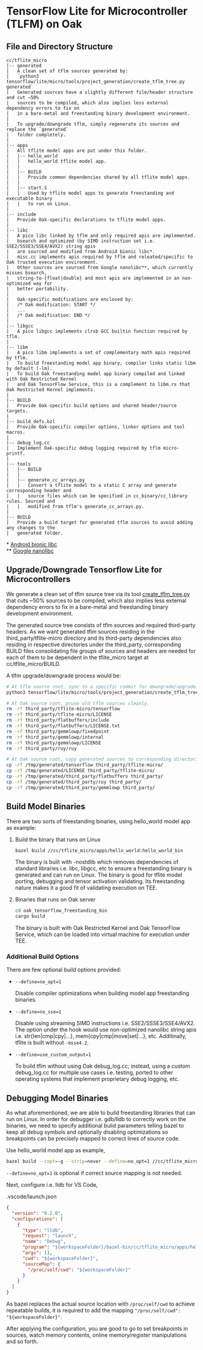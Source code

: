 # TensorFlow Lite for Microcontroller (TLFM) on Oak

## File and Directory Structure

```text
cc/tflite_micro
|-- generated
|   A clean set of tflm sources generated by:
|   `python3 tensorflow/lite/micro/tools/project_generation/create_tflm_tree.py generated`
|   Generated sources have a slightly different file/header structure and cut ~50%
|   sources to be compiled, which also implies less external dependency errors to fix on
|   in a bare-metal and freestanding binary development environment.
|
|   To upgrade/downgrade tflm, simply regenerate its sources and replace the `generated`
|   folder completely.
|
|-- apps
|   All tflite model apps are put under this folder.
|   |-- hello_world
|   |   hello_world tflite model app.
|   |
|   |-- BUILD
|   |   Provide common dependencies shared by all tflite model apps.
|   |
|   |-- start.S
|   |   Used by tflite model apps to generate freestanding and executable binary
|   |   to run on Linux.
|
|-- include
|   Provide Oak-specific declarations to tflite model apps.
|
|-- libc
|   A pico libc linked by tflm and only required apis are implemented.
|   bsearch and optimized (by SIMD instruction set i.e. SSE2/SSSE3/SSE4/AVX2) string apis
|   are sourced and modified from Android bionic libc*.
|   misc.cc implements apis required by tflm and releated/specific to Oak trusted execution environment.
|   Other sources are sourced from Google nanolibc**, which currently misses bsearch,
|   string-to-{float|double} and most apis are implemented in an non-optimized way for
|   better portability.
|
|   Oak-specific modifications are enclosed by:
|   /* Oak modification: START */
|   ...
|   /* Oak modification: END */
|
|-- libgcc
|   A pico libgcc implements clrsb GCC builtin function required by tflm.
|
|-- libm
|   A pico libm implements a set of complementary math apis required by tflm.
|   To build freestanding model app binary, compiler links static libm by default (-lm).
|   To build Oak freestanding model app binary compiled and linked with Oak Restricted Kernel
|   and Oak TensorFlow Service, this is a complement to libm.rs that Oak Restricted Kernel implements.
|
|-- BUILD
|   Provide Oak-specific build options and shared header/source targets.
|
|-- build_defs.bzl
|   Provide Oak-specific compiler options, linker options and tool macros.
|
|-- debug_log.cc
|   Implement Oak-specific debug logging required by tflm micro-printf.
|
|-- tools
|   |-- BUILD
|   |
|   |-- generate_cc_arrays.py
|   |   Convert a tflite model to a static C array and generate corresponding header and
|   |   source files which can be specified in cc_binary/cc_library rules. Sourced and
|   |   modified from tflm's generate_cc_arrays.py.
|
|-- BUILD
|   Provide a build target for generated tflm sources to avoid adding any changes to the
|   generated folder.
```

\*
[Android bionic libc](https://android.googlesource.com/platform/bionic/+/refs/heads/master)\
\*\* [Google nanolibc](https://github.com/google/nanolibc)

## Upgrade/Downgrade Tensorflow Lite for Microcontrollers

We generate a clean set of tflm source tree via its tool [create_tflm_tree.py](https://github.com/tensorflow/tflite-micro/blob/main/tensorflow/lite/micro/tools/project_generation/create_tflm_tree.py) that cuts ~50% sources to be compiled, which also implies less external dependency errors to fix in a bare-metal and freestanding binary development environment.

The generated source tree consists of tflm sources and required third-party headers. As we want generated tflm sources residing in the third_party/tflite-micro directory and its third-party dependencies also residing in respective directories under the third_party, corresponding BUILD files consolidating file groups of sources and headers are needed for each of them to be dependent in the tflite_micro target at cc/tflite_micro/BUILD.

A tlfm upgrade/downgrade process would be:
```bash
# At tflm source root, sync to a specific commit for downgrade/upgrade. Then:
python3 tensorflow/lite/micro/tools/project_generation/create_tflm_tree.py /tmp/generated

# At Oak source root, prune old tflm sources cleanly.
rm -rf third_party/tflite-micro/tensorflow
rm -rf third_party/tflite-micro/LICENSE
rm -rf third_party/flatbuffers/include
rm -rf third_party/flatbuffers/LICENSE.txt
rm -rf third_party/gemmlowp/fixedpoint
rm -rf third_party/gemmlowp/internal
rm -rf third_party/gemmlowp/LICENSE
rm -rf third_party/ruy/ruy

# At Oak source root, copy generated sources to corresponding directories:
cp -rf /tmp/generated/tensorflow third_party/tflite-micro/
cp -rf /tmp/generated/LICENSE third_party/tflite-micro/
cp -rf /tmp/generated/third_party/flatbuffers third_party/
cp -rf /tmp/generated/third_party/ruy third_party/
cp -rf /tmp/generated/third_party/gemmlowp third_party/
```

## Build Model Binaries

There are two sorts of freestanding binaries, using hello_world model app as
example:

1. Build the binary that runs on Linux

   ```bash
   bazel build //cc/tflite_micro/apps/hello_world:hello_world_bin
   ```

   The binary is built with -nostdlib which removes dependencies of standard
   libraries i.e. libc, libgcc, etc to ensure a freestanding binary is generated
   and can run on Linux. The binary is good for tflite model porting, debugging
   and tensor activation validating. Its freestanding nature makes it a good fit
   of validating execution on TEE.

1. Binaries that runs on Oak server
   ```bash
   cd oak_tensorflow_freestanding_bin
   cargo build
   ```
   The binary is built with Oak Restricted Kernel and Oak TensorFlow Service,
   which can be loaded into virtual machine for execution under TEE.

### Additional Build Options

There are few optional build options provided:

- `--define=no_opt=1`

  Disable compiler optimizations when building model app freestanding binaries.

- `--define=no_sse=1`

  Disable using streaming SIMD instructions i.e. SSE2/SSSE3/SSE4/AVX2. The
  option under the hook would use non-optimized nanolibc string apis i.e.
  str{len|cmp|cpy|...}, mem{cpy|cmp|move|set|...}, etc. Additinally, tflite is
  built without `-msse4.2`.

- `--define=use_custom_output=1`

  To build tflm without using Oak debug_log.cc; instead, using a custom
  debug_log.cc for multiple use cases i.e. testing, ported to other operating
  systems that implement proprietary debug logging, etc.

## Debugging Model Binaries

As what aforementioned, we are able to build freestanding libraries that can run
on Linux. In order for debugger i.e. gdb/lldb to correctly work on the binaries,
we need to specify additional bulid parameters telling bazel to keep all debug
symbols and optionally disabling optimizations so breakpoints can be precisely
mapped to correct lines of source code.

Use hello_world model app as example,

```bash
bazel build --copt=-g --strip=never --define=no_opt=1 //cc/tflite_micro/apps/hello_world:hello_world_bin
```

`--define=no_opt=1` is optional if correct source mapping is not needed.

Next, configure i.e. lldb for VS Code,

.vscode/launch.json

```json
{
  "version": "0.2.0",
  "configurations": [
    {
      "type": "lldb",
      "request": "launch",
      "name": "Debug",
      "program": "${workspaceFolder}/bazel-bin/cc/tflite_micro/apps/hello_world/hello_world_freestanding_bin",
      "args": [],
      "cwd": "${workspaceFolder}",
      "sourceMap": {
        "/proc/self/cwd": "${workspaceFolder}"
      }
    }
  ]
}
```

As bazel replaces the actual source location with `/proc/self/cwd` to achieve
repeatable builds, it is required to add the mapping
`"/proc/self/cwd": "${workspaceFolder}"`.

After applying the configuration, you are good to go to set breakpoints in
sources, watch memory contents, online memory/register manipulations and so
forth.
